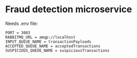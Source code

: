 # Fraud detection microservice

Needs .env file:
```
PORT = 3003
RABBITMQ_URL = amqp://localhost
INPUT_QUEUE_NAME = transactionPayloads
ACCEPTED_QUEUE_NAME = acceptedTransactions
SUSPICIOUS_QUEUE_NAME = suspiciousTransactions
```
